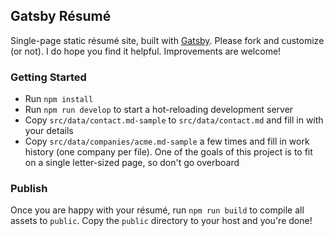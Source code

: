 ## Gatsby Résumé

Single-page static résumé site, built with [Gatsby](https://www.gatsbyjs.org/). Please fork and customize (or not). I do hope you find it helpful. Improvements are welcome!


### Getting Started

* Run `npm install`
* Run `npm run develop` to start a hot-reloading development server
* Copy `src/data/contact.md-sample` to `src/data/contact.md` and fill in with your details
* Copy `src/data/companies/acme.md-sample` a few times and fill in work history (one company per file). One of the goals of this project is to fit on a single letter-sized page, so don't go overboard


### Publish

Once you are happy with your résumé, run `npm run build` to compile all assets to `public`. Copy the `public` directory to your host and you're done!

